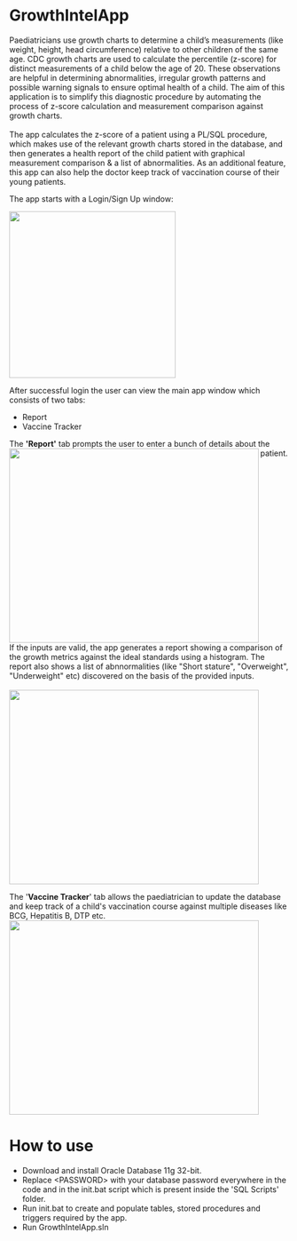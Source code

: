 # GrowthIntelApp

Paediatricians use growth charts to determine a child’s measurements (like weight, height, head circumference) relative to other children of the same age. CDC growth charts are used to calculate the percentile (z-score) for distinct measurements of a child below the age of 20. These observations are helpful in determining abnormalities, irregular growth patterns and possible warning signals to ensure optimal health of a child. The aim of this application is to simplify this diagnostic procedure by automating the process of z-score calculation and measurement comparison against growth charts. 
<BR>
<BR>
The app calculates the z-score of a patient using a PL/SQL procedure, which makes use of the relevant growth charts stored in the database, and then generates a health report of the child patient with graphical measurement comparison & a list of abnormalities. As an additional feature, this app can also help the doctor keep track of vaccination course of their young patients.
<BR>

The app starts with a Login/Sign Up window:


<img src = "https://user-images.githubusercontent.com/34352365/153768584-b46cd502-12b9-4891-9d50-07e06fb10465.JPG" align="left" height="300" widht="300">
<BR clear = "LEFT">

After successful login the user can view the main app window which consists of two tabs:

- Report 
- Vaccine Tracker

The **'Report'** tab prompts the user to enter a bunch of details about the patient.
<img src="https://user-images.githubusercontent.com/34352365/153768864-3cc776be-4a15-46ad-9615-9d0a1af2b547.JPG" align="left" height="350" width="450">
<BR clear = "LEFT">
If the inputs are valid, the app generates a report showing a comparison of the growth metrics against the ideal standards using a histogram. The report also shows a list of abnnormalities (like "Short stature", "Overweight", "Underweight" etc) discovered on the basis of the provided inputs.
<BR>
<BR>
<img src="https://user-images.githubusercontent.com/34352365/153768928-50e9d9cc-9dc8-44c9-8b0d-d00bd2f0c976.JPG" align="left" height="350" width="450">
<BR clear = "LEFT">

The '**Vaccine Tracker**' tab allows the paediatrician to update the database and keep track of a child's vaccination course against multiple diseases like BCG, Hepatitis B, DTP etc.
<BR>
<img src="https://user-images.githubusercontent.com/34352365/153769013-c5e1c439-64b2-4031-a080-e5335cf6c45d.JPG" align="left" height="350" width="450">
<BR clear = "LEFT">
  
# How to use
- Download and install Oracle Database 11g 32-bit.
- Replace \<PASSWORD\> with your database password everywhere in the code and in the init.bat script which is present inside the 'SQL Scripts' folder.
- Run init.bat to create and populate tables, stored procedures and triggers required by the app.
- Run GrowthIntelApp.sln

